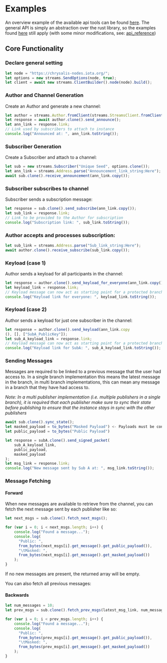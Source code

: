 # Examples
An overview example of the available api tools can be found [here](../../../../bindings/wasm/examples/node.js).
The general API is simply an abstraction over the rust library, so the examples found 
[here](../rust/examples.md) still apply (with some minor modifications, see: [api_reference](api_reference.md))

## Core Functionality

### Declare general setting
```javascript
let node = "https://chrysalis-nodes.iota.org/";
let options = new streams.SendOptions(node, true);
let client = await new streams.ClientBuilder().node(node).build();
```

### Author and Channel Generation
Create an Author and generate a new channel:
```javascript
let author = streams.Author.fromClient(streams.StreamsClient.fromClient(client), "Unique Seed", streams.ChannelType.SingleBranch);
let response = await author.clone().send_announce();
let ann_link = response.link;
// Link used by subscribers to attach to instance
console.log("Announced at: ", ann_link.toString());
```

### Subscriber Generation
Create a Subscriber and attach to a channel:
```javascript
let sub = new streams.Subscriber("Unique Seed", options.clone());
let ann_link = streams.Address.parse("Announcement_link_string:Here");
await sub.clone().receive_announcement(ann_link.copy());
```

### Subscriber subscribes to channel
Subscriber sends a subscription message:
```javascript
let response = sub.clone().send_subscribe(ann_link.copy());
let sub_link = response.link;
// Link to be provided to the Author for subscription
console.log("Subscription link: ", sub_link.toString());
```

### Author accepts and processes subscription: 
```javascript
let sub_link = streams.Address.parse("Sub_link_string:Here");
await author.clone().receive_subscribe(sub_link.copy());
```

### Keyload (case 1)
Author sends a keyload for all participants in the channel:
```javascript
let response = author.clone().send_keyload_for_everyone(ann_link.copy());
let keyload_link = response.link;
// Keyload message can now act as starting point for a protected branch
console.log("Keyload link for everyone: ", keyload_link.toString());
``` 

### Keyload (case 2)
Author sends a keyload for just one subscriber in the channel:
```javascript
let response = author.clone().send_keyload(ann_link.copy
(), [], ["SubA_PublicKey"]);
let sub_A_keyload_link = response.link;
// Keyload message can now act as starting point for a protected branch
console.log("Keyload link for SubA: ", sub_A_keyload_link.toString());
``` 

### Sending Messages
Messages are required to be linked to a previous message that the user had access to. 
In a single branch implementation this means the latest message in the branch, in multi
branch implementations, this can mean any message in a branch that they have had access 
to.

*Note: In a multi publisher implementation (i.e. multiple publishers in a single branch),
it is required that each publisher make sure to sync their state before publishing to ensure 
that the instance stays in sync with the other publishers*

```javascript
await sub.clone().sync_state();
let masked_payload = to_bytes("Masked Payload") <- Payloads must be converted to bytes
let public_payload = to_bytes("Public Payload")

let response = subA.clone().send_signed_packet(
    sub_A_keyload_link,
    public_payload,
    masked_payload
);
let msg_link = response.link;
console.log("New message sent by Sub A at: ", msg_link.toString());
```

### Message Fetching 
#### Forward
When new messages are available to retrieve from the channel, you can fetch the next 
message sent by each publisher like so:
```javascript
let next_msgs = sub.clone().fetch_next_msgs();

for (var i = 0; i < next_msgs.length; i++) {
    console.log("Found a message...");
    console.log(
      "Public: ",
      from_bytes(next_msgs[i].get_message().get_public_payload()),
      "\tMasked: ",
      from_bytes(next_msgs[i].get_message().get_masked_payload())
    );
}
```

If no new messages are present, the returned array will be empty.

You can also fetch all previous messages:

#### Backwards  
```javascript
let num_messages = 10;
let prev_msgs = sub.clone().fetch_prev_msgs(latest_msg_link, num_messages);

for (var i = 0; i < prev_msgs.length; i++) {
    console.log("Found a message...");
    console.log(
      "Public: ",
      from_bytes(prev_msgs[i].get_message().get_public_payload()),
      "\tMasked: ",
      from_bytes(prev_msgs[i].get_message().get_masked_payload())
    );
}
```
